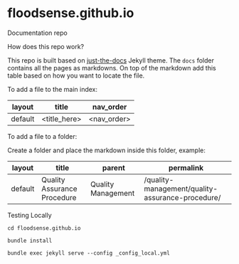 # floodsense.github.io
Documentation repo

How does this repo work?

This repo is built based on [just-the-docs](https://github.com/pmarsceill/just-the-docs) Jekyll theme. The `docs` folder contains all the pages as markdowns. On top of the markdown add this table based on how you want to locate the file.

To add a file to the main index:

| layout  | title        | nav_order   |
| ------- | ------------ | ----------- |
| default | <title_here> | <nav_order> |

To add a file to a folder:

Create a folder and place the markdown inside this folder, example: 

| layout  | title                       | parent             | permalink                                        |
| ------- | --------------------------- | ------------------ | ------------------------------------------------ |
| default | Quality Assurance Procedure | Quality Management | /quality-management/quality-assurance-procedure/ |

Testing Locally

`cd floodsense.github.io`

`bundle install`

`bundle exec jekyll serve --config _config_local.yml` 

 

